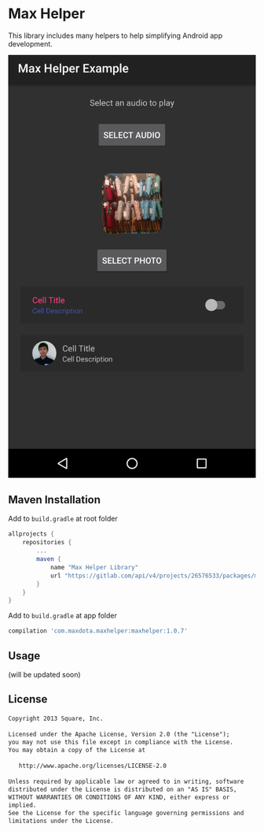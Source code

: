 Max Helper
=======

This library includes many helpers to help simplifying Android app development.

![](website/static/sample_screenshot.png)

Maven Installation
--------
Add to `build.gradle` at root folder
```groovy
allprojects {
    repositories {
        ...
        maven {
            name "Max Helper Library"
            url "https://gitlab.com/api/v4/projects/26576533/packages/maven"
        }
    }
}
```
Add to `build.gradle` at app folder
```groovy
compilation 'com.maxdota.maxhelper:maxhelper:1.0.7'
```

Usage
--------
(will be updated soon)

License
--------

    Copyright 2013 Square, Inc.

    Licensed under the Apache License, Version 2.0 (the "License");
    you may not use this file except in compliance with the License.
    You may obtain a copy of the License at

       http://www.apache.org/licenses/LICENSE-2.0

    Unless required by applicable law or agreed to in writing, software
    distributed under the License is distributed on an "AS IS" BASIS,
    WITHOUT WARRANTIES OR CONDITIONS OF ANY KIND, either express or implied.
    See the License for the specific language governing permissions and
    limitations under the License.
